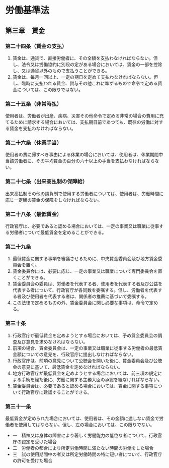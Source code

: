 # 労働基準法

## 第三章　賃金

### 第二十四条（賃金の支払）

1. 賃金は、通貨で、直接労働者に、その全額を支払わなければならない。但し、法令又は労働協約に別段の定がある場合においては、賃金の一部を控除し、又は通貨以外のもので支払うことができる。
2. 賃金は、毎月一回以上、一定の期日を定めて支払わなければならない。但し、臨時に支払われる賃金、賞与その他これに準ずるもので命令で定める賃金については、この限りではない。

### 第二十五条（非常時払）

使用者は、労働者が出産、疾病、災害その他命令で定める非常の場合の費用に充てるために請求する場合においては、支払期日前であつても、既往の労働に対する賃金を支払わなければならない。

### 第二十六条（休業手当）

使用者の責に帰すべき事由による休業の場合においては、使用者は、休業期間中当該労働者に、その平均賃金の百分の六十以上の手当を支払わなければならない。

### 第二十七条（出来高払制の保障給）

出来高払制その他の請負制で使用する労働者については、使用者は、労働時間に応じ一定額の賃金の保障をしなければならない。

### 第二十八条（最低賃金）

行政官庁は、必要であると認める場合においては、一定の事業又は職業に従事する労働者について最低賃金を定めることができる。

### 第二十九条

1. 最低賃金に関する事項を審議させるために、中央賃金委員会及び地方賃金委員会を置く。
2. 賃金委員会には、必要に応じ、一定の事業又は職業について専門委員会を置くことができる。
3. 賃金委員会の委員は、労働者を代表する者、使用者を代表する者及び公益を代表する者について、行政官庁が各同数を委嘱する。但し、労働者を代表する者及び使用者を代表する者は、関係者の推薦に基づいて委嘱する。
4. この法律で定めるものの外、賃金委員会に関し必要な事項は、命令で定める。

### 第三十条

1. 行政官庁が最低賃金を定めようとする場合においては、予め賃金委員会の調査及び意見を求めなければならない。
2. 前項の場合、賃金委員会は、一定の事業又は職業に従事する労働者の最低賃金額についての意見を、行政官庁に提出しなければならない。
3. 行政官庁は、前項の意見について公聴会を開いた後に、賃金委員会及び公聴会の意見に基いて、最低賃金を定めなければならない。
4. 地方行政官庁が最低賃金を定めようとする場合においては、前三項の規定による手続を経た後に、労働に関する主務大臣の承認を経なければならない。
5. 賃金委員会は、必要であると認める場合においては、賃金に関する事項について行政官庁に建議することができる。

### 第三十一条

最低賃金が定められた場合においては、使用者は、その金額に達しない賃金で労働者を使用してはならない。但し、左の場合においては、この限りでない。

- 一　精神又は身体の障害により著しく労働能力の低位な者について、行政官庁の認定を受けた場合
- 二　労働者の都合により所定労働時間に満たない時間の労働をした場合
- 三　試の使用期間中の者又は所定労働時間の特に短い者について、行政官庁の許可を受けた場合
